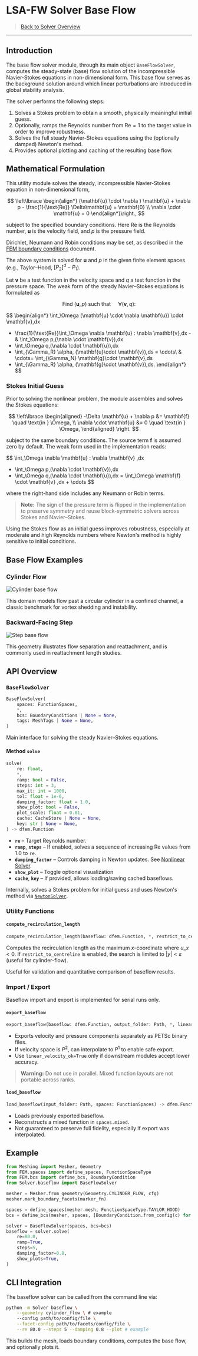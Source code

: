 # LSA-FW Solver Base Flow

> [Back to Solver Overview](solver.md)

---

## Introduction

The base flow solver module, through its main object `BaseFlowSolver`, computes the steady-state (base) flow solution of the incompressible Navier-Stokes equations in non-dimensional form.
This base flow serves as the background solution around which linear perturbations are introduced in global stability analysis.

The solver performs the following steps:

1. Solves a Stokes problem to obtain a smooth, physically meaningful initial guess.
2. Optionally, ramps the Reynolds number from $\text{Re} = 1$ to the target value in order to improve robustness.
3. Solves the full steady Navier-Stokes equations using the (optionally damped) Newton's method.
4. Provides optional plotting and caching of the resulting base flow.

## Mathematical Formulation

This utility module solves the steady, incompressible Navier-Stokes equation in non-dimensional form,

$$
\left\lbrace
\begin{align*}
(\mathbf{u} \cdot \nabla ) \mathbf{u} + \nabla p - \frac{1}{\text{Re}} \Delta\mathbf{u} = \mathbf{0} \\
\nabla \cdot \mathbf{u} = 0
\end{align*}\right.,
$$

subject to the specified boundary conditions. 
Here $\text{Re}$ is the Reynolds number, $\mathbf{u}$ is the velocity field, and $p$ is the pressure field.

Dirichlet, Neumann and Robin conditions may be set, as described in the [FEM boundary conditions](fem-bcs.md) document.

The above system is solved for $\mathbf{u}$ and $p$ in the given finite element spaces (e.g., Taylor–Hood, $[P_2]^d - P_1$).

Let $\mathbf{v}$ be a test function in the velocity space and $q$ a test function in the pressure space.
The weak form of the steady Navier–Stokes equations is formulated as 

$$
\text{Find } (\mathbf{u}, p) \text{ such that } \quad \forall (\mathbf{v}, q):
$$

$$
\begin{align*}
\int_\Omega (\mathbf{u} \cdot \nabla \mathbf{u}) \cdot \mathbf{v}\,dx 
+ \frac{1}{\text{Re}}\int_\Omega \nabla \mathbf{u} : \nabla \mathbf{v}\,dx 
-& \int_\Omega p\,(\nabla \cdot \mathbf{v})\,dx 
+ \int_\Omega q\,(\nabla \cdot \mathbf{u})\,dx 
+ \int_{\Gamma_R} \alpha\, (\mathbf{u}\cdot \mathbf{v})\,ds 
= \cdots\\
& \cdots= \int_{\Gamma_N} \mathbf{g}\cdot \mathbf{v}\,ds 
+ \int_{\Gamma_R} \alpha\, (\mathbf{g}\cdot \mathbf{v})\,ds.
\end{align*}
$$

### Stokes Initial Guess

Prior to solving the nonlinear problem, the module assembles and solves the Stokes equations:

$$
\left\lbrace
\begin{aligned}
-\Delta \mathbf{u} + \nabla p &= \mathbf{f} \quad \text{in } \Omega, \\
\nabla \cdot \mathbf{u} &= 0 \quad \text{in } \Omega,
\end{aligned}
\right.
$$

subject to the same boundary conditions.
The source term $\mathbf{f}$ is assumed zero by default.
The weak form used in the implementation reads:

$$
\int_\Omega \nabla \mathbf{u} : \nabla \mathbf{v} \,dx 
+ \int_\Omega p\,(\nabla \cdot \mathbf{v})\,dx 
+ \int_\Omega q\,(\nabla \cdot \mathbf{u})\,dx 
= \int_\Omega \mathbf{f} \cdot \mathbf{v} \,dx + \cdots
$$

where the right-hand side includes any Neumann or Robin terms.

> **Note:** The sign of the pressure term is flipped in the implementation to preserve symmetry and reuse block-symmetric solvers across Stokes and Navier–Stokes.

Using the Stokes flow as an initial guess improves robustness, especially at moderate and high Reynolds numbers where Newton's method is highly sensitive to initial conditions.

## Base Flow Examples

### Cylinder Flow

![Cylinder base flow](assets/solver_baseflow-example_cylinder.png)

This domain models flow past a circular cylinder in a confined channel, a classic benchmark for vortex shedding and instability.

### Backward-Facing Step

![Step base flow](assets/solver_baseflow-example_step.png)

This geometry illustrates flow separation and reattachment, and is commonly used in reattachment length studies.

## API Overview

### `BaseFlowSolver`

```python
BaseFlowSolver(
    spaces: FunctionSpaces,
    *,
    bcs: BoundaryConditions | None = None,
    tags: MeshTags | None = None,
)
```

Main interface for solving the steady Navier–Stokes equations.

#### Method `solve`

```python
solve(
    re: float,
    *,
    ramp: bool = False,
    steps: int = 3,
    max_it: int = 1000,
    tol: float = 1e-6,
    damping_factor: float = 1.0,
    show_plot: bool = False,
    plot_scale: float = 0.01,
    cache: CacheStore | None = None,
    key: str | None = None,
) -> dfem.Function
```

* **`re`** – Target Reynolds number.
* **`ramp`**, **`steps`** – If enabled, solves a sequence of increasing $\text{Re}$ values from 1.0 to `re`.
* **`damping_factor`** – Controls damping in Newton updates.
See [Nonlinear Solver](solver-nonlinear.md).
* **`show_plot`** – Toggle optional visualization
* **`cache`**, **`key`** – If provided, allows loading/saving cached baseflows.

Internally, solves a Stokes problem for initial guess and uses Newton's method via [`NewtonSolver`](solver-nonlinear.md).

### Utility Functions

#### `compute_recirculation_length`

```python
compute_recirculation_length(baseflow: dfem.Function, *, restrict_to_centreline: bool = False, centreline_tol: float = 1e-6) -> float
```

Computes the recirculation length as the maximum $x$-coordinate where $u\_x < 0$.
If `restrict_to_centreline` is enabled, the search is limited to $|y| < \varepsilon$ (useful for cylinder-flow).

Useful for validation and quantitative comparison of baseflow results.

### Import / Export

Baseflow import and export is implemented for serial runs only.

#### `export_baseflow`

```python
export_baseflow(baseflow: dfem.Function, output_folder: Path, *, linear_velocity_ok: bool = False)
```

* Exports velocity and pressure components separately as PETSc binary files.
* If velocity space is $P^2$, can interpolate to $P^1$ to enable safe export.
* Use `linear_velocity_ok=True` only if downstream modules accept lower accuracy.

> **Warning:** Do not use in parallel.
> Mixed function layouts are not portable across ranks.

#### `load_baseflow`

```python
load_baseflow(input_folder: Path, spaces: FunctionSpaces) -> dfem.Function
```

* Loads previously exported baseflow.
* Reconstructs a mixed function in `spaces.mixed`.
* Not guaranteed to preserve full fidelity, especially if export was interpolated.

## Example

```python
from Meshing import Mesher, Geometry
from FEM.spaces import define_spaces, FunctionSpaceType
from FEM.bcs import define_bcs, BoundaryCondition
from Solver.baseflow import BaseFlowSolver

mesher = Mesher.from_geometry(Geometry.CYLINDER_FLOW, cfg)
mesher.mark_boundary_facets(marker_fn)

spaces = define_spaces(mesher.mesh, FunctionSpaceType.TAYLOR_HOOD)
bcs = define_bcs(mesher, spaces, [BoundaryCondition.from_config(c) for c in cfg_bcs])

solver = BaseFlowSolver(spaces, bcs=bcs)
baseflow = solver.solve(
    re=80.0,
    ramp=True,
    steps=5,
    damping_factor=0.8,
    show_plots=True,
)
```

## CLI Integration

The baseflow solver can be called from the command line via:

```bash
python -m Solver baseflow \
    --geometry cylinder_flow \ # example
    --config path/to/config/file \
    --facet-config path/to/facets/config/file \
    --re 80.0 --steps 5 --damping 0.8 --plot # example
```

This builds the mesh, loads boundary conditions, computes the base flow, and optionally plots it.

